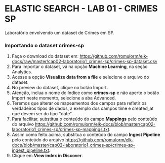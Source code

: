 # ELASTIC SEARCH - LAB 01 - CRIMES SP

Laboratório envolvendo um dataset de Crimes em SP.

### Importando o dataset crimes-sp

1) Faça o download do dataset em: https://github.com/romulorm/elk-docs/raw/master/cap02-laboratorio1_crimes-sp/crimes-sp-dataset.csv
2) Para importar o dataset, vá na opção **Machine Learning**, na seção Analytics.
3) Acesse a opção **Visualize data from a file** e selecione o arquivo do dataset.
4) No preview do dataset, clique no botão Import.
5) Atenção, inclua o nome do índice como **crimes-sp** e não aperte o botão Import neste momento, selecione a aba Advanced.
6) Teremos que alterar os mapeamentos dos campos para refletir os verdadeiros tipos de dados, a exemplo dos campos time e created_at que devem ser do tipo "date".
7) Para facilitar, substitua o conteúdo do campo **Mappings** pelo conteúdo do arquivo https://github.com/romulorm/elk-docs/blob/master/cap02-laboratorio1_crimes-sp/crimes-sp-mappings.txt.
8) Assim como feito acima, substitua o conteúdo do campo **Ingest Pipeline** pelo conteúdo do arquivo  https://github.com/romulorm/elk-docs/blob/master/cap02-laboratorio1_crimes-sp/crimes-sp-ingest_pipeline.txt.
9) Clique em **View index in Discover**.
